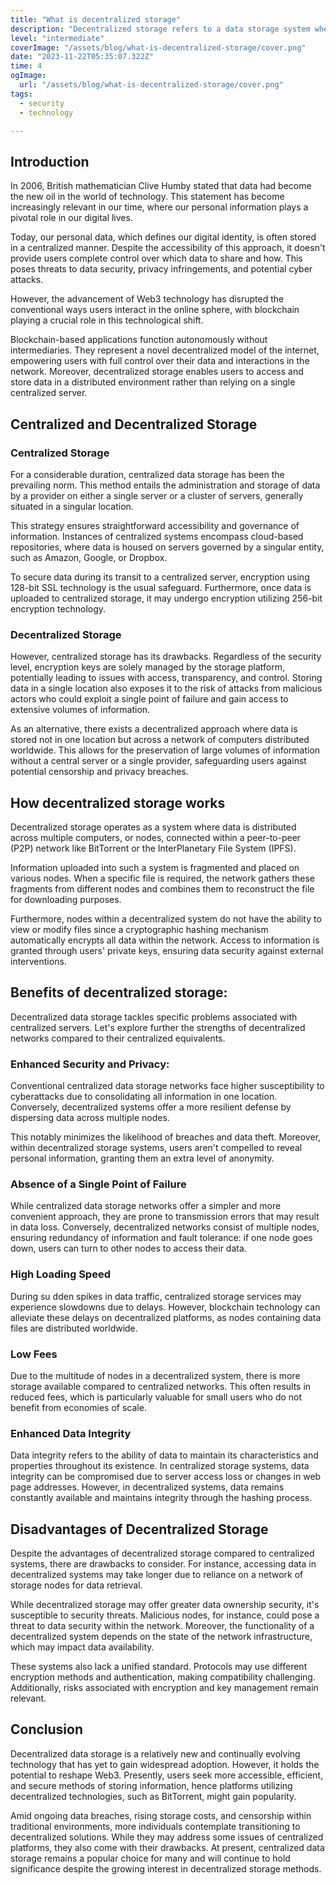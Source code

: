 ```yaml
---
title: "What is decentralized storage"
description: "Decentralized storage refers to a data storage system where information is distributed across multiple nodes or computers rather than being centralized on a single server. This approach ensures security, accessibility, and eliminates a single point of failure. It allows users to store data in a decentralized environment, protecting it from censorship while offering increased reliability and resilience against failures."
level: "intermediate"
coverImage: "/assets/blog/what-is-decentralized-storage/cover.png"
date: "2023-11-22T05:35:07.322Z"
time: 4
ogImage:
  url: "/assets/blog/what-is-decentralized-storage/cover.png"
tags:
  - security
  - technology

---
```


## Introduction
In 2006, British mathematician Clive Humby stated that data had become the new oil in the world of technology. This statement has become increasingly relevant in our time, where our personal information plays a pivotal role in our digital lives.

Today, our personal data, which defines our digital identity, is often stored in a centralized manner. Despite the accessibility of this approach, it doesn't provide users complete control over which data to share and how. This poses threats to data security, privacy infringements, and potential cyber attacks.

However, the advancement of Web3 technology has disrupted the conventional ways users interact in the online sphere, with blockchain playing a crucial role in this technological shift.

Blockchain-based applications function autonomously without intermediaries. They represent a novel decentralized model of the internet, empowering users with full control over their data and interactions in the network. Moreover, decentralized storage enables users to access and store data in a distributed environment rather than relying on a single centralized server.

## Centralized and Decentralized Storage

### Centralized Storage
For a considerable duration, centralized data storage has been the prevailing norm. This method entails the administration and storage of data by a provider on either a single server or a cluster of servers, generally situated in a singular location.

This strategy ensures straightforward accessibility and governance of information. Instances of centralized systems encompass cloud-based repositories, where data is housed on servers governed by a singular entity, such as Amazon, Google, or Dropbox.

To secure data during its transit to a centralized server, encryption using 128-bit SSL technology is the usual safeguard. Furthermore, once data is uploaded to centralized storage, it may undergo encryption utilizing 256-bit encryption technology.

### Decentralized Storage

However, centralized storage has its drawbacks. Regardless of the security level, encryption keys are solely managed by the storage platform, potentially leading to issues with access, transparency, and control. Storing data in a single location also exposes it to the risk of attacks from malicious actors who could exploit a single point of failure and gain access to extensive volumes of information.

As an alternative, there exists a decentralized approach where data is stored not in one location but across a network of computers distributed worldwide. This allows for the preservation of large volumes of information without a central server or a single provider, safeguarding users against potential censorship and privacy breaches.

## How decentralized storage works
Decentralized storage operates as a system where data is distributed across multiple computers, or nodes, connected within a peer-to-peer (P2P) network like BitTorrent or the InterPlanetary File System (IPFS).

Information uploaded into such a system is fragmented and placed on various nodes. When a specific file is required, the network gathers these fragments from different nodes and combines them to reconstruct the file for downloading purposes.

Furthermore, nodes within a decentralized system do not have the ability to view or modify files since a cryptographic hashing mechanism automatically encrypts all data within the network. Access to information is granted through users' private keys, ensuring data security against external interventions.

## Benefits of decentralized storage:
Decentralized data storage tackles specific problems associated with centralized servers. Let's explore further the strengths of decentralized networks compared to their centralized equivalents.

### Enhanced Security and Privacy:
Conventional centralized data storage networks face higher susceptibility to cyberattacks due to consolidating all information in one location. Conversely, decentralized systems offer a more resilient defense by dispersing data across multiple nodes.

This notably minimizes the likelihood of breaches and data theft. Moreover, within decentralized storage systems, users aren't compelled to reveal personal information, granting them an extra level of anonymity.

### Absence of a Single Point of Failure
While centralized data storage networks offer a simpler and more convenient approach, they are prone to transmission errors that may result in data loss. Conversely, decentralized networks consist of multiple nodes, ensuring redundancy of information and fault tolerance: if one node goes down, users can turn to other nodes to access their data.

### High Loading Speed
During su                                                                                                                                                                                                                                                                                                                                                                                                                                                                                                                                                                                                                                                                                                                                                                                                                                                                                                                                                                                                                                                                                                                                                                                                                                                                                                                                                                                                                                                                                                                                                                                                                                                                                                                                                                                                                                                                                                                                                                                                                                                                                                                                                                                                                                                                                                                                                                                                                                                                                                                                                                                                                                                                                                                                                                                                                                                                                                                                                                                                                                                                                                                                                                                                                                                                                                                                                                                                                                                                                                                                                                                                                                                                                                                                                                                                                                                                                                                                                                                                                                                                                                                                                                                                                                                                                                                                                                                                                                                                                                                                                                                                                                                                                                                                                                                                                                                                                                                                                                                                                                                                                                                                                                                                                                                                                                                                                                                                                                                                                                                                                                                                                                                                                                                                                                                                                                                                                                                                                                                                                                                                                                                                                                                                                                                                                                                                                                                                                                                                                                                                                                                                                                                                                                                                                                                                                                                                                                                                                                                                                                                                                                                                                                                                                                                                                                                                                                                                                                                                                                       dden spikes in data traffic, centralized storage services may experience slowdowns due to delays. However, blockchain technology can alleviate these delays on decentralized platforms, as nodes containing data files are distributed worldwide.

### Low Fees
Due to the multitude of nodes in a decentralized system, there is more storage available compared to centralized networks. This often results in reduced fees, which is particularly valuable for small users who do not benefit from economies of scale.

### Enhanced Data Integrity
Data integrity refers to the ability of data to maintain its characteristics and properties throughout its existence. In centralized storage systems, data integrity can be compromised due to server access loss or changes in web page addresses. However, in decentralized systems, data remains constantly available and maintains integrity through the hashing process.

## Disadvantages of Decentralized Storage
Despite the advantages of decentralized storage compared to centralized systems, there are drawbacks to consider. For instance, accessing data in decentralized systems may take longer due to reliance on a network of storage nodes for data retrieval.

While decentralized storage may offer greater data ownership security, it's susceptible to security threats. Malicious nodes, for instance, could pose a threat to data security within the network. Moreover, the functionality of a decentralized system depends on the state of the network infrastructure, which may impact data availability.

These systems also lack a unified standard. Protocols may use different encryption methods and authentication, making compatibility challenging. Additionally, risks associated with encryption and key management remain relevant.

## Conclusion
Decentralized data storage is a relatively new and continually evolving technology that has yet to gain widespread adoption. However, it holds the potential to reshape Web3. Presently, users seek more accessible, efficient, and secure methods of storing information, hence platforms utilizing decentralized technologies, such as BitTorrent, might gain popularity.

Amid ongoing data breaches, rising storage costs, and censorship within traditional environments, more individuals contemplate transitioning to decentralized solutions. While they may address some issues of centralized platforms, they also come with their drawbacks. At present, centralized data storage remains a popular choice for many and will continue to hold significance despite the growing interest in decentralized storage methods.

